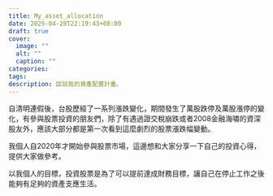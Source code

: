 ```yaml
---
title: My_asset_allocation
date: 2025-04-20T22:19:43+08:00
draft: true
cover:
  image: ""
  alt: ""
  caption: ""
categories: 
tags: 
description: 談談我的資產配置計畫。
---
```

自清明連假後，台股歷經了一系列漲跌變化，期間發生了萬股跌停及萬股漲停的變化，有參與股票投資的朋友們，除了有遇過證交稅崩跌或者2008金融海嘯的資深股友外，應該大部分都是第一次看到這麼劇烈的股票漲跌幅變動。

我個人自2020年才開始參與股票市場，這邊想和大家分享一下自己的投資心得，提供大家做參考。

以我個人的目標，投資股票是為了可以提前達成財務目標，讓自己在停止工作之後能夠有足夠的資產支應生活。
